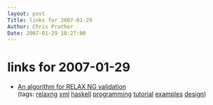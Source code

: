 ```yaml
---
layout: post
Title: links for 2007-01-29  
Author: Chris Prather
Date: 2007-01-29 10:27:00
---
```


# links for 2007-01-29
<ul class="delicious">
	<li>
		<div class="delicious-link"><a href="http://www.thaiopensource.com/relaxng/derivative.html">An algorithm for RELAX NG validation</a></div>
		<div class="delicious-tags">(tags: <a href="http://del.icio.us/perigrin/relaxng">relaxng</a> <a href="http://del.icio.us/perigrin/xml">xml</a> <a href="http://del.icio.us/perigrin/haskell">haskell</a> <a href="http://del.icio.us/perigrin/programming">programming</a> <a href="http://del.icio.us/perigrin/tutorial">tutorial</a> <a href="http://del.icio.us/perigrin/examples">examples</a> <a href="http://del.icio.us/perigrin/design">design</a>)</div>
	</li>
</ul>

